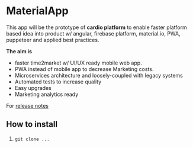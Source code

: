 # MaterialApp

This app will be the prototype of **cardio platform** to enable faster platform based idea into product 
w/ angular,  firebase platform, material.io, PWA, puppeteer and applied best practices.

**The aim is** 
- faster time2market w/ UI/UX ready mobile web app.
- PWA instead of mobile app to decrease Marketing costs.
- Microservices architecture and loosely-coupled with legacy systems
- Automated tests to increase quality
- Easy upgrades
- Marketing analytics ready

For [release notes](https://github.com/tansudasli/angular-sandbox/wiki)

## How to install

1. `git clone ...`
